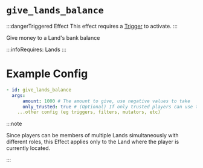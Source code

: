 # `give_lands_balance`
:::dangerTriggered Effect
This effect requires a [Trigger](https://plugins.auxilor.io/effects/all-triggers) to activate.
:::

Give money to a Land's bank balance

:::infoRequires:
Lands
:::
# Example Config

```yaml
- id: give_lands_balance
  args:
      amount: 1000 # The amount to give, use negative values to take
      only_trusted: true # (Optional) If only trusted players can use this effect. Defaults to true.
    ...other config (eg triggers, filters, mutators, etc)
```

:::note  
  
Since players can be members of multiple Lands simultaneously with different roles, this Effect applies only to the Land where the player is currently located.

:::